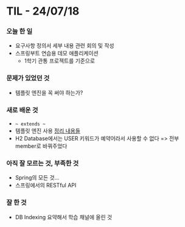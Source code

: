 # TIL - 24/07/18
### 오늘 한 일
- 요구사항 정의서 세부 내용 관련 회의 및 작성
- 스프링부트 연습용 데모 애플리케이션
    - 1학기 관통 프로젝트를 기준으로

### 문제가 있었던 것
- 템플릿 엔진을 꼭 써야 하는가?


### 새로 배운 것
- `~ extends ~`
- 템플릿 엔진 사용
[정리 내용들](https://pumped-fascinator-c2c.notion.site/29db1681c7ad44a2bf3c18c6041a7c02?v=938ebe4a44054555a4ebafc30d4a0b58&pvs=4)
- H2 Database에서는 USER 키워드가 예약어라서 사용할 수 없다 => 전부 member로 바꿔주었다

### 아직 잘 모르는 것, 부족한 것
- Spring의 모든 것...
- 스프링에서의 RESTful API 

### 잘 한 것
- DB Indexing 요약해서 학습 채널에 올린 것